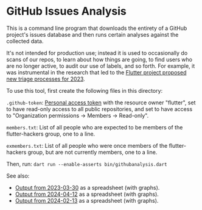 GitHub Issues Analysis
======================

This is a command line program that downloads the entirety of a GitHub
project's issues database and then runs certain analyses against the
collected data.

It's not intended for production use; instead it is used to
occasionally do scans of our repos, to learn about how things are
going, to find users who are no longer active, to audit our use of
labels, and so forth. For example, it was instrumental in the research
that led to the [Flutter project proposed new triage processes for
2023](https://flutter.dev/go/triage-2023-rfc).

To use this tool, first create the following files in this directory:

   `.github-token`: [Personal access
   token](https://github.com/settings/personal-access-tokens/new) with
   the resource owner "flutter", set to have read-only access to all
   public repositories, and set to have access to "Organization
   permissions -> Members -> Read-only".

   `members.txt`: List of all people who are expected to be members of
   the flutter-hackers group, one to a line.

   `exmembers.txt`: List of all people who were once members of the
   flutter-hackers group, but are not currently members, one to a
   line.

Then, run: `dart run --enable-asserts bin/githubanalysis.dart`

See also:

 * [Output from 2023-03-30](https://docs.google.com/spreadsheets/d/15hyxxapUmsK6J05X1goQ__9xJdzhJQM-BqsvM31-CTk/edit#gid=0) as a spreadsheet (with graphs).
 * [Output from 2024-04-12](https://docs.google.com/spreadsheets/d/1h9IPF4ZKhfh4FbdzzqFFbznbGSxj-syVfruOIge9fac/edit?usp=sharing) as a spreadsheet (with graphs).
 * [Output from 2024-02-13](https://docs.google.com/spreadsheets/d/19QjfBBYrdWNlL1rnWLuacGYcndmbha9tn4sAgk-cYxY/edit?usp=sharing) as a spreadsheet (with graphs).
